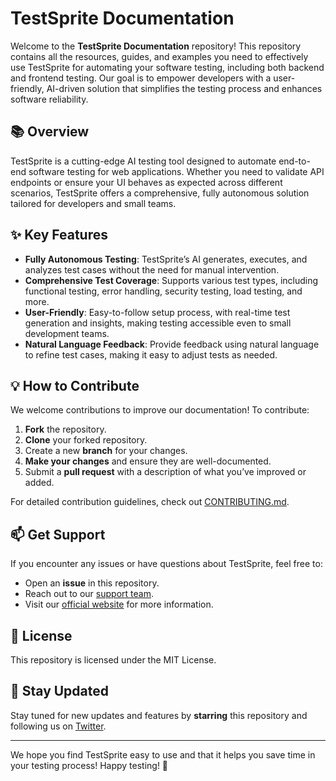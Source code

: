 # TestSprite Documentation

Welcome to the **TestSprite Documentation** repository! This repository contains all the resources, guides, and examples you need to effectively use TestSprite for automating your software testing, including both backend and frontend testing. Our goal is to empower developers with a user-friendly, AI-driven solution that simplifies the testing process and enhances software reliability.

## 📚 Overview

TestSprite is a cutting-edge AI testing tool designed to automate end-to-end software testing for web applications. Whether you need to validate API endpoints or ensure your UI behaves as expected across different scenarios, TestSprite offers a comprehensive, fully autonomous solution tailored for developers and small teams.

## ✨ Key Features

- **Fully Autonomous Testing**: TestSprite’s AI generates, executes, and analyzes test cases without the need for manual intervention.
- **Comprehensive Test Coverage**: Supports various test types, including functional testing, error handling, security testing, load testing, and more.
- **User-Friendly**: Easy-to-follow setup process, with real-time test generation and insights, making testing accessible even to small development teams.
- **Natural Language Feedback**: Provide feedback using natural language to refine test cases, making it easy to adjust tests as needed.

## 💡 How to Contribute

We welcome contributions to improve our documentation! To contribute:

1. **Fork** the repository.
2. **Clone** your forked repository.
3. Create a new **branch** for your changes.
4. **Make your changes** and ensure they are well-documented.
5. Submit a **pull request** with a description of what you’ve improved or added.

For detailed contribution guidelines, check out [CONTRIBUTING.md](./CONTRIBUTING.md).

## 📫 Get Support

If you encounter any issues or have questions about TestSprite, feel free to:

- Open an **issue** in this repository.
- Reach out to our [support team](mailto:contact@testsprite.com).
- Visit our [official website](https://www.testsprite.com) for more information.

## 📄 License

This repository is licensed under the MIT License.

## 🌟 Stay Updated

Stay tuned for new updates and features by **starring** this repository and following us on [Twitter](https://x.com/test_sprite?s=21).

---

We hope you find TestSprite easy to use and that it helps you save time in your testing process! Happy testing! 🎉